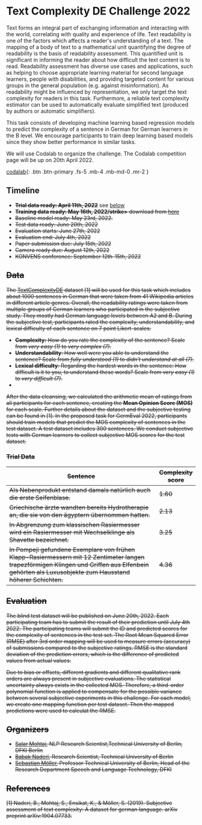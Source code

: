 # Text Complexity DE Challenge 2022


Text forms an integral part of exchanging information and interacting with the world, correlating with quality and experience of life. Text readability is one of the factors which affects a reader's understanding of a text. The mapping of a body of text to a mathematical unit quantifying the degree of readability is the basis of readability assessment. This quantified unit is significant in informing the reader about how difficult the text content is to read. Readability assessment has diverse use cases and applications, such as helping to choose appropriate learning material for second language learners, people with disabilities, and providing targeted content for various groups in the general population (e.g. against misinformation). As readability might be influenced by representation, we only target the text complexity for readers in this task. Furthermore, a reliable text complexity estimator can be used to automatically evaluate simplified text (produced by authors or automatic simplifiers). 

This task consists of developing machine learning based regression models to predict the complexity of a sentence in German for German learners in the B level. We encourage participants to train deep learning based models since they show better performance in similar tasks.

We will use Codalab to organize the challenge. The Codalab competition page will be up on 20th April 2022.

[codalab](https://codalab.lisn.upsaclay.fr/competitions/4964){: .btn .btn-primary .fs-5 .mb-4 .mb-md-0 .mr-2 }


## Timeline
- **<strike>Trial data ready: April 11th, 2022</strike>** see [below](#trial-data)
- **<strike>Training data ready: May 16th, 2022/strike>** download from [here](https://raw.githubusercontent.com/babaknaderi/TextComplexityDE/master/TextComplexityDE19/ratings.csv)
- Baseline model ready: May 23rd, 2022.
- Test data ready: June 20th, 2022
- Evaluation starts: June 27th, 2022
- Evaluation end: July 4th, 2022
- Paper submission due: July 15th, 2022
- Camera ready due: August 12th, 2022
- KONVENS conference: September 12th-15th, 2022

## Data

The [TextComplexityDE](https://github.com/babaknaderi/TextComplexityDE) dataset [1] will be used for this task which includes about 1000 sentences in German that were taken from 41 Wikipedia articles in different article genres. 
Overall, the readability ratings were taken from multiple groups of German learners who participated in the subjective study. They mostly had German language levels between A2 and B.
During the subjective test, participants rated the complexity, understandability, and lexical difficulty of each sentence on 7 point Likert-scales:

 - **Complexity:** How do you rate the complexity of the sentence? Scale from _very easy (1)_ to _very complex (7)_.
 - **Understandability**: How well were you able to understand the sentence? Scale from _fully understood (1)_ to _didn't understand at all (7)_.
 - **Lexical difficulty**: Regarding the hardest words in the sentence: How difficult is it to you, to understand these words? Scale from _very easy (1)_ to _very difficult (7)_.
 - 
After the data cleansing, we calculated the arithmetic mean of ratings from all participants for each sentence, creating the **Mean Opinion Score (MOS)** for each scale. Further details about the dataset and the subjective testing can be found in [1].
In the proposed task for GermEval 2022, participants should train models that predict the MOS complexity of sentences in the test dataset. A test dataset includes 300 sentences. We conduct subjective tests with German learners to collect subjective MOS scores for the test dataset. 

### Trial Data
<table>
<colgroup>
<col width="80%" />
<col width="20%" />
</colgroup>
<thead>
<tr class="header">
<th>Sentence</th>
<th>Complexity score</th>
</tr>
</thead>
<tbody>
<tr>
<td markdown="span">Als Nebenprodukt entstand damals natürlich auch die erste Seifenblase.</td>
<td markdown="span">1.60</td>
</tr>
<tr>
<td markdown="span">Griechische ärzte wandten bereits Hydrotherapie an, die sie von den ägyptern  übernommen hatten.</td>
<td markdown="span">2.13</td>
</tr>
<tr>
<td markdown="span">In Abgrenzung zum klassischen Rasiermesser wird ein Rasiermesser mit Wechselklinge als Shavette bezeichnet.</td>
<td markdown="span">3.25</td>
</tr>
<tr>
<td markdown="span">In Pompeji gefundene Exemplare von frühen Klapp-Rasiermessern mit 12 Zentimeter langen trapezförmigen Klingen und Griffen aus Elfenbein gehörten als Luxusobjekte zum Hausstand höherer Schichten.</td>
<td markdown="span">4.36</td>
</tr>
</tbody>
</table>


## Evaluation

The blind test dataset will be published on June 20th, 2022. Each participating team has to submit the result of their prediction until July 4th 2022. The participating teams will submit the ID and predicted scores for the complexity of sentences in the test set. The Root Mean Squared Error (RMSE) after 3rd order mapping  will be used to measure errors (accuracy) of submissions compared to the subjective ratings.  RMSE is the standard deviation of the prediction errors, which is the difference of predicted values from actual values.

Due to bias or offsets, different gradients and different qualitative rank orders are always present in subjective evaluations. The statistical uncertainty always exists in the collected MOS. Therefore, a third-order polynomial function is applied to compensate for the possible variance between several subjective experiments in this challenge. For each model, we create one mapping function per test dataset. Then the mapped predictions were used to calculat the RMSE.


## Organizers

- [Salar Mohtaj](https://www.tu.berlin/index.php?id=29512), NLP Research Scientist,Technical University of Berlin,  DFKI Berlin
- [Babak Naderi](https://www.tu.berlin/index.php?id=29496), Research Scientist, Technical University of Berlin
- [Sebastian Möller](https://www.tu.berlin/index.php?id=16022), Professor Technical University of Berlin, Head of the Research Department Speech and Language Technology, DFKI


## References

[1] Naderi, B., Mohtaj, S., Ensikat, K., & Möller, S. (2019). Subjective assessment of text complexity: A dataset for german language. arXiv preprint arXiv:1904.07733.
